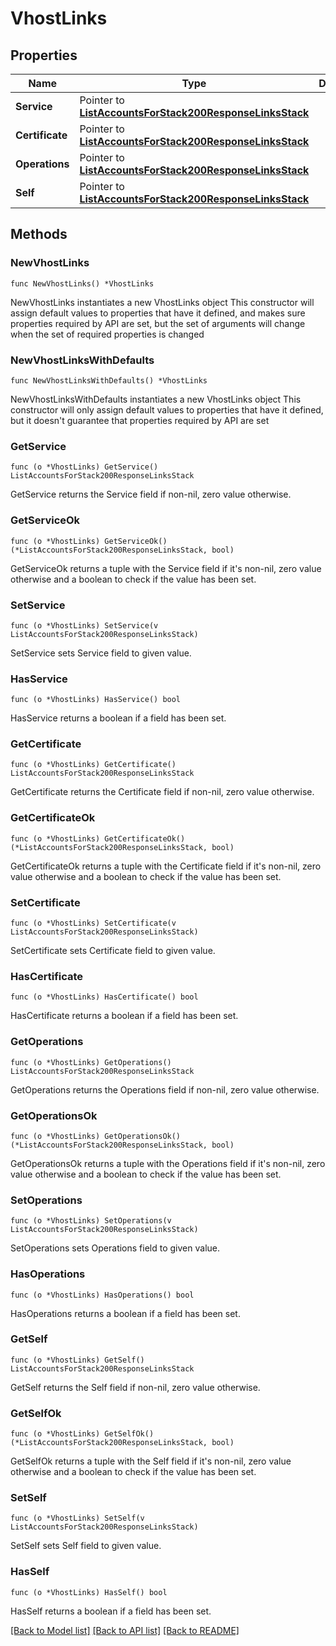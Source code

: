# VhostLinks

## Properties

Name | Type | Description | Notes
------------ | ------------- | ------------- | -------------
**Service** | Pointer to [**ListAccountsForStack200ResponseLinksStack**](ListAccountsForStack200ResponseLinksStack.md) |  | [optional] 
**Certificate** | Pointer to [**ListAccountsForStack200ResponseLinksStack**](ListAccountsForStack200ResponseLinksStack.md) |  | [optional] 
**Operations** | Pointer to [**ListAccountsForStack200ResponseLinksStack**](ListAccountsForStack200ResponseLinksStack.md) |  | [optional] 
**Self** | Pointer to [**ListAccountsForStack200ResponseLinksStack**](ListAccountsForStack200ResponseLinksStack.md) |  | [optional] 

## Methods

### NewVhostLinks

`func NewVhostLinks() *VhostLinks`

NewVhostLinks instantiates a new VhostLinks object
This constructor will assign default values to properties that have it defined,
and makes sure properties required by API are set, but the set of arguments
will change when the set of required properties is changed

### NewVhostLinksWithDefaults

`func NewVhostLinksWithDefaults() *VhostLinks`

NewVhostLinksWithDefaults instantiates a new VhostLinks object
This constructor will only assign default values to properties that have it defined,
but it doesn't guarantee that properties required by API are set

### GetService

`func (o *VhostLinks) GetService() ListAccountsForStack200ResponseLinksStack`

GetService returns the Service field if non-nil, zero value otherwise.

### GetServiceOk

`func (o *VhostLinks) GetServiceOk() (*ListAccountsForStack200ResponseLinksStack, bool)`

GetServiceOk returns a tuple with the Service field if it's non-nil, zero value otherwise
and a boolean to check if the value has been set.

### SetService

`func (o *VhostLinks) SetService(v ListAccountsForStack200ResponseLinksStack)`

SetService sets Service field to given value.

### HasService

`func (o *VhostLinks) HasService() bool`

HasService returns a boolean if a field has been set.

### GetCertificate

`func (o *VhostLinks) GetCertificate() ListAccountsForStack200ResponseLinksStack`

GetCertificate returns the Certificate field if non-nil, zero value otherwise.

### GetCertificateOk

`func (o *VhostLinks) GetCertificateOk() (*ListAccountsForStack200ResponseLinksStack, bool)`

GetCertificateOk returns a tuple with the Certificate field if it's non-nil, zero value otherwise
and a boolean to check if the value has been set.

### SetCertificate

`func (o *VhostLinks) SetCertificate(v ListAccountsForStack200ResponseLinksStack)`

SetCertificate sets Certificate field to given value.

### HasCertificate

`func (o *VhostLinks) HasCertificate() bool`

HasCertificate returns a boolean if a field has been set.

### GetOperations

`func (o *VhostLinks) GetOperations() ListAccountsForStack200ResponseLinksStack`

GetOperations returns the Operations field if non-nil, zero value otherwise.

### GetOperationsOk

`func (o *VhostLinks) GetOperationsOk() (*ListAccountsForStack200ResponseLinksStack, bool)`

GetOperationsOk returns a tuple with the Operations field if it's non-nil, zero value otherwise
and a boolean to check if the value has been set.

### SetOperations

`func (o *VhostLinks) SetOperations(v ListAccountsForStack200ResponseLinksStack)`

SetOperations sets Operations field to given value.

### HasOperations

`func (o *VhostLinks) HasOperations() bool`

HasOperations returns a boolean if a field has been set.

### GetSelf

`func (o *VhostLinks) GetSelf() ListAccountsForStack200ResponseLinksStack`

GetSelf returns the Self field if non-nil, zero value otherwise.

### GetSelfOk

`func (o *VhostLinks) GetSelfOk() (*ListAccountsForStack200ResponseLinksStack, bool)`

GetSelfOk returns a tuple with the Self field if it's non-nil, zero value otherwise
and a boolean to check if the value has been set.

### SetSelf

`func (o *VhostLinks) SetSelf(v ListAccountsForStack200ResponseLinksStack)`

SetSelf sets Self field to given value.

### HasSelf

`func (o *VhostLinks) HasSelf() bool`

HasSelf returns a boolean if a field has been set.


[[Back to Model list]](../README.md#documentation-for-models) [[Back to API list]](../README.md#documentation-for-api-endpoints) [[Back to README]](../README.md)


